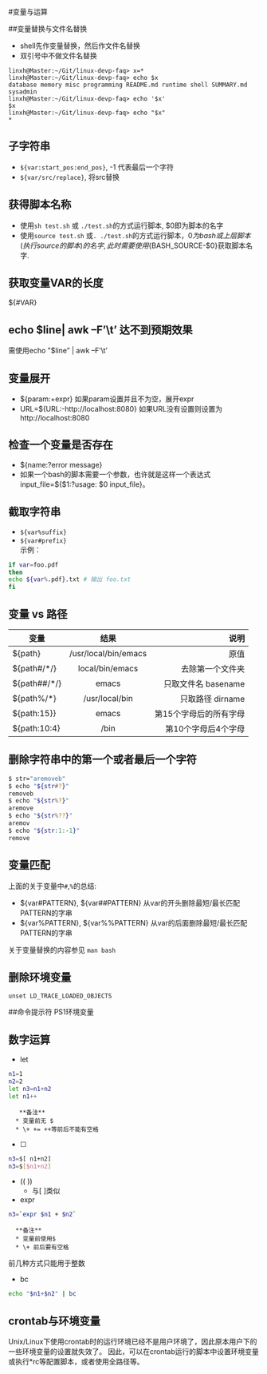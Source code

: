 #变量与运算

##变量替换与文件名替换
   * shell先作变量替换，然后作文件名替换
   * 双引号中不做文件名替换
```
linxh@Master:~/Git/linux-devp-faq> x=*
linxh@Master:~/Git/linux-devp-faq> echo $x
database memory misc programming README.md runtime shell SUMMARY.md sysadmin
linxh@Master:~/Git/linux-devp-faq> echo '$x'
$x
linxh@Master:~/Git/linux-devp-faq> echo "$x"
*
```

## 子字符串
   * `${var:start_pos:end_pos}`, -1 代表最后一个字符
   * `${var/src/replace}`, 将src替换

## 获得脚本名称
   * 使用`sh test.sh` 或 `./test.sh`的方式运行脚本, $0即为脚本的名字
   * 使用`source test.sh` 或`. ./test.sh`的方式运行脚本，$0为bash或上层脚本(执行source的脚本)的名字, 此时需要使用${BASH_SOURCE-$0}获取脚本名字.

## 获取变量VAR的长度
${#VAR}

## echo $line| awk –F’\t’ 达不到预期效果
需使用echo "$line” | awk –F’\t’

## 变量展开
   * ${param:+expr} 如果param设置并且不为空，展开expr
   * URL=${URL:-http://localhost:8080} 如果URL没有设置则设置为http://localhost:8080

## 检查一个变量是否存在
   * ${name:?error message}
   * 如果一个bash的脚本需要一个参数，也许就是这样一个表达式 input_file=${$1:?usage: $0 input_file}。

## 截取字符串
   * `${var%suffix}`   
   * `${var#prefix}`   
   示例：
```bash
if var=foo.pdf
then
echo ${var%.pdf}.txt # 输出 foo.txt
fi
```

## 变量 vs 路径

| 变量        | 结果           | 说明  |
| ------------- |:-------------:| -----:|
| ${path}      | /usr/local/bin/emacs | 原值 |
| ${path#/*/}      | local/bin/emacs      |   去除第一个文件夹 |
| ${path##/*/} | emacs      |    只取文件名 basename |
| ${path%/*}      | /usr/local/bin | 只取路径 dirname |
| ${path:15}}      | emacs      |   第15个字母后的所有字母 |
| ${path:10:4} | /bin      |   第10个字母后4个字母 |


## 删除字符串中的第一个或者最后一个字符
```bash
$ str="aremoveb"
$ echo "${str#?}"
removeb
$ echo "${str%?}"
aremove
$ echo "${str%??}"
aremov
$ echo "${str:1:-1}"
remove
```

## 变量匹配
上面的关于变量中`#`,`%`的总结:
   * ${var#PATTERN}, ${var##PATTERN} 从var的开头删除最短/最长匹配PATTERN的字串
   * ${var%PATTERN}, ${var%%PATTERN} 从var的后面删除最短/最长匹配PATTERN的字串


关于变量替换的内容参见 `man bash`


## 删除环境变量
`unset LD_TRACE_LOADED_OBJECTS`

##命令提示符
PS1环境变量


## 数字运算
   * let
```bash
n1=1
n2=2
let n3=n1+n2
let n1++
```
       **备注**
      * 变量前无 $
      * \+ += ++等前后不能有空格

   * [ ]
```bash
n3=$[ n1+n2]
n3=$[$n1+n2]
```
   * (( ))
      * 与[ ]类似
   * expr
```bash
n3=`expr $n1 + $n2`
```
      **备注**  
      * 变量前使用$
      * \+ 前后要有空格

前几种方式只能用于整数

   * bc
```bash
echo "$n1+$n2" | bc
```

## crontab与环境变量
Unix/Linux下使用crontab时的运行环境已经不是用户环境了，因此原本用户下的一些环境变量的设置就失效了。
因此，可以在crontab运行的脚本中设置环境变量或执行*rc等配置脚本，或者使用全路径等。
